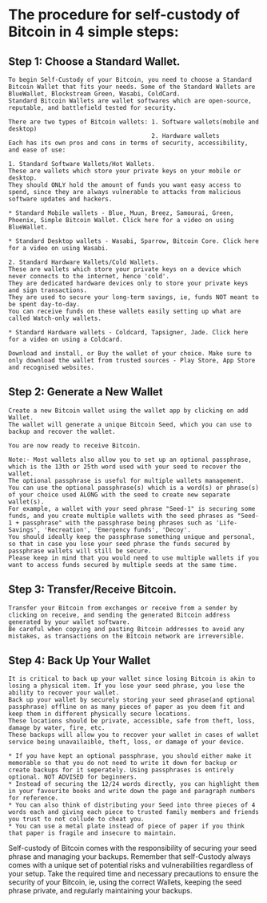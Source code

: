 # The procedure for self-custody of Bitcoin in 4 simple steps:

## Step 1: Choose a Standard Wallet.
    To begin Self-Custody of your Bitcoin, you need to choose a Standard Bitcoin Wallet that fits your needs. Some of the Standard Wallets are BlueWallet, Blockstream Green, Wasabi, ColdCard.
    Standard Bitcoin Wallets are wallet softwares which are open-source, reputable, and battlefield tested for security.

    There are two types of Bitcoin wallets: 1. Software wallets(mobile and desktop)
                                            2. Hardware wallets
    Each has its own pros and cons in terms of security, accessibility, and ease of use:

    1. Standard Software Wallets/Hot Wallets. 
    These are wallets which store your private keys on your mobile or desktop. 
    They should ONLY hold the amount of funds you want easy access to spend, since they are always vulnerable to attacks from malicious software updates and hackers. 

    * Standard Mobile wallets - Blue, Muun, Breez, Samourai, Green, Phoenix, Simple Bitcoin Wallet. Click here for a video on using BlueWallet.

    * Standard Desktop wallets - Wasabi, Sparrow, Bitcoin Core. Click here for a video on using Wasabi.   

    2. Standard Hardware Wallets/Cold Wallets. 
    These are wallets which store your private keys on a device which never connects to the internet, hence 'cold'.
    They are dedicated hardware devices only to store your private keys and sign transactions.
    They are used to secure your long-term savings, ie, funds NOT meant to be spent day-to-day.
    You can receive funds on these wallets easily setting up what are called Watch-only wallets.

    * Standard Hardware wallets - Coldcard, Tapsigner, Jade. Click here for a video on using a Coldcard.
   
    Download and install, or Buy the wallet of your choice. Make sure to only download the wallet from trusted sources - Play Store, App Store and recognised websites.

## Step 2: Generate a New Wallet
    Create a new Bitcoin wallet using the wallet app by clicking on add Wallet. 
    The wallet will generate a unique Bitcoin Seed, which you can use to backup and recover the wallet. 

    You are now ready to receive Bitcoin. 

    Note:- Most wallets also allow you to set up an optional passphrase, which is the 13th or 25th word used with your seed to recover the wallet.
    The optional passphrase is useful for multiple wallets management.
    You can use the optional passphrase(s) which is a word(s) or phrase(s) of your choice used ALONG with the seed to create new separate wallet(s).
    For example, a wallet with your seed phrase "Seed-1" is securing some funds, and you create multiple wallets with the seed phrases as "Seed-1 + passphrase" with the passphrase being phrases such as 'Life-Savings', 'Recreation', 'Emergency funds', 'Decoy'.
    You should ideally keep the passphrase something unique and personal, so that in case you lose your seed phrase the funds secured by passphrase wallets will still be secure.
    Please keep in mind that you would need to use multiple wallets if you want to access funds secured by multiple seeds at the same time. 
  
## Step 3: Transfer/Receive Bitcoin.
    Transfer your Bitcoin from exchanges or receive from a sender by clicking on receive, and sending the generated Bitcoin address generated by your wallet software. 
    Be careful when copying and pasting Bitcoin addresses to avoid any mistakes, as transactions on the Bitcoin network are irreversible.

## Step 4: Back Up Your Wallet
    It is critical to back up your wallet since losing Bitcoin is akin to losing a physical item. If you lose your seed phrase, you lose the ability to recover your wallet.
    Back up your wallet by securely storing your seed phrase(and optional passphrase) offline on as many pieces of paper as you deem fit and keep them in different physically secure locations.
    These locations should be private, accessible, safe from theft, loss, damage by water, fire, etc.
    These backups will allow you to recover your wallet in cases of wallet service being unavailaible, theft, loss, or damage of your device.

    * If you have kept an optional passphrase, you should either make it memorable so that you do not need to write it down for backup or create backups for it seperately. Using passphrases is entirely optional. NOT ADVISED for beginners.
    * Instead of securing the 12/24 words directly, you can highlight them in your favourite books and write down the page and paragraph numbers for reference.
    * You can also think of distributing your Seed into three pieces of 4 words each and giving each piece to trusted family members and friends you trust to not collude to cheat you.
    * You can use a metal plate instead of piece of paper if you think that paper is fragile and insecure to maintain. 
Self-custody of Bitcoin comes with the responsibility of securing your seed phrase and managing your backups. Remember that self-Custody always comes with a unique set of potential risks and vulnerabilities regardless of your setup. 
Take the required time and necessary precautions to ensure the security of your Bitcoin, ie, using the correct Wallets, keeping the seed phrase private, and regularly maintaining your backups. 
